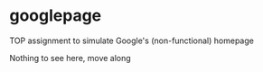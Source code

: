 # googlepage
TOP assignment to simulate Google's (non-functional) homepage

Nothing to see here, move along
